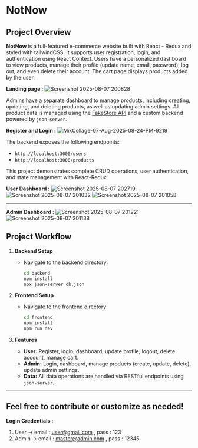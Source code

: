 # NotNow

## Project Overview

**NotNow** is a full-featured e-commerce website built with React - Redux and styled with tailwindCSS. It supports user registration, login, and authentication using React Context. Users have a personalized dashboard to view products, manage their profile (update name, email, password), log out, and even delete their account. The cart page displays products added by the user.

**Landing page :**
![Screenshot 2025-08-07 200828](https://github.com/user-attachments/assets/193f39da-39ba-4d72-84ce-c86d25b40306)


Admins have a separate dashboard to manage products, including creating, updating, and deleting products, as well as updating admin settings. All product data is managed using the [FakeStore API](https://fakestoreapi.com/) and a custom backend powered by `json-server`.

**Register and Login :**
![MixCollage-07-Aug-2025-08-24-PM-9219](https://github.com/user-attachments/assets/1384e976-c366-490e-a3db-e7bebde55cd2)


The backend exposes the following endpoints:
- `http://localhost:3000/users`
- `http://localhost:3000/products`

This project demonstrates complete CRUD operations, user authentication, and state management with React-Redux.

**User Dashboard :**
![Screenshot 2025-08-07 202719](https://github.com/user-attachments/assets/b52e67b6-8780-418d-844a-6f868c396491)
![Screenshot 2025-08-07 201032](https://github.com/user-attachments/assets/c193ec5f-2601-4466-b1a6-901adcf9a72d)
![Screenshot 2025-08-07 201058](https://github.com/user-attachments/assets/599fed42-eea4-4b81-b43c-08a804ac3862)

---
**Admin Dashboard :**
![Screenshot 2025-08-07 201221](https://github.com/user-attachments/assets/30d00889-4b0b-46ec-ab13-e93a5f2e063c)
![Screenshot 2025-08-07 201138](https://github.com/user-attachments/assets/b2e9afa4-7b90-44b0-bd49-35062136e930)

## Project Workflow

1. **Backend Setup**
    - Navigate to the backend directory:
      ```bash
      cd backend
      npm install
      npx json-server db.json
      ```
2. **Frontend Setup**
    - Navigate to the frontend directory:
      ```bash
      cd frontend
      npm install
      npm run dev
      ```

3. **Features**
    - **User:** Register, login, dashboard, update profile, logout, delete account, manage cart.
    - **Admin:** Login, dashboard, manage products (create, update, delete), update admin settings.
    - **Data:** All data operations are handled via RESTful endpoints using `json-server`.

---
Feel free to contribute or customize as needed!
---
**Login Credentials :**
1) User -> email : user@gmail.com , pass : 123
2) Admin -> email : master@admin.com , pass : 12345
